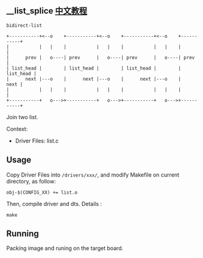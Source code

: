 __list_splice [中文教程](https://biscuitos.github.io/blog/LIST___list_splice/)
----------------------------------

```
bidirect-list

+-----------+<--o    +-----------+<--o    +-----------+<--o    +-----------+
|           |   |    |           |   |    |           |   |    |           |
|      prev |   o----| prev      |   o----| prev      |   o----| prev      |
| list_head |        | list_head |        | list_head |        | list_head |
|      next |---o    |      next |---o    |      next |---o    |      next |
|           |   |    |           |   |    |           |   |    |           |
+-----------+   o--->+-----------+   o--->+-----------+   o--->+-----------+
```

Join two list.

Context:

* Driver Files: list.c

## Usage

Copy Driver Files into `/drivers/xxx/`, and modify Makefile on current 
directory, as follow:

```
obj-$(CONFIG_XX) += list.o
```

Then, compile driver and dts. Details :

```
make
```

## Running

Packing image and runing on the target board.
